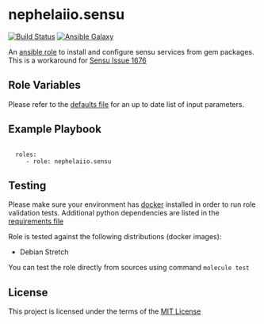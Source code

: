 # nephelaiio.sensu

[![Build Status](https://travis-ci.org/nephelaiio/ansible-role-sensu.svg?branch=master)](https://travis-ci.org/nephelaiio/ansible-role-sensu)
[![Ansible Galaxy](http://img.shields.io/badge/ansible--galaxy-nephelaiio.sensu-blue.svg)](https://galaxy.ansible.com/nephelaiio/sensu/)

An [ansible role](https://galaxy.ansible.com/nephelaiio/sensu) to install and configure sensu services from gem packages. This is a workaround for [Sensu Issue 1676](https://github.com/sensu/sensu/issues/1676)

## Role Variables

Please refer to the [defaults file](/defaults/main.yml) for an up to date list of input parameters.

## Example Playbook

```

  roles:
     - role: nephelaiio.sensu
```

## Testing

Please make sure your environment has [docker](https://www.docker.com) installed in order to run role validation tests. Additional python dependencies are listed in the [requirements file](/requirements.txt)

Role is tested against the following distributions (docker images):
  * Debian Stretch

You can test the role directly from sources using command ` molecule test `

## License

This project is licensed under the terms of the [MIT License](/LICENSE)
